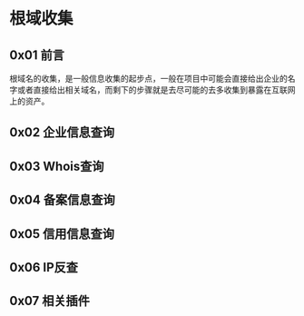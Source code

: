 # 根域收集

## 0x01 前言

根域名的收集，是一般信息收集的起步点，一般在项目中可能会直接给出企业的名字或者直接给出相关域名，而剩下的步骤就是去尽可能的去多收集到暴露在互联网上的资产。

## 0x02 企业信息查询

## 0x03 Whois查询

## 0x04 备案信息查询

## 0x05 信用信息查询

## 0x06 IP反查

## 0x07 相关插件

